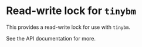 # Read-write lock for `tinybm`

This provides a read-write lock for use with `tinybm`.

See the API documentation for more.
